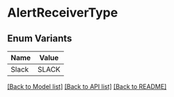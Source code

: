 # AlertReceiverType

## Enum Variants

| Name | Value |
|---- | -----|
| Slack | SLACK |


[[Back to Model list]](../README.md#documentation-for-models) [[Back to API list]](../README.md#documentation-for-api-endpoints) [[Back to README]](../README.md)


